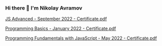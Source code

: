 ### Hi there 👋 I'm Nikolay Avramov

[JS Advanced - September 2022 - Certificate.pdf](https://github.com/NikolayAvramov/NikolayAvramov/files/9940359/JS.Advanced.-.September.2022.-.Certificate.pdf)

[Programming Basics - January 2022 - Certificate.pdf](https://github.com/NikolayAvramov/NikolayAvramov/files/9940368/Programming.Basics.-.January.2022.-.Certificate.pdf)

[Programming Fundamentals with JavaScript - May 2022 - Certificate.pdf](https://github.com/NikolayAvramov/NikolayAvramov/files/9940369/Programming.Fundamentals.with.JavaScript.-.May.2022.-.Certificate.pdf)
